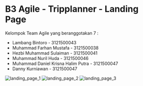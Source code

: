 # B3 Agile - Tripplanner - Landing Page
Kelompok Team Agile yang beranggotakan 7 :
- Lambang Bintoro - 3121500043
- Muhammad Farhan Mustafa - 3121500038
- Hezbi Muhammad Sulaiman - 3121500041
- Muhammad Nuril Huda - 3121500046
- Muhammad Daniel Krisna Halim Putra - 3121500047
- Danny Kurniawan - 3121500047

![landing_page_1](https://user-images.githubusercontent.com/93701344/234745514-949a9c56-dc91-485f-bdc0-d247303f7cce.png)
![landing_page_2](https://user-images.githubusercontent.com/93701344/234745608-f31aa073-cc74-4d4b-9a01-639827abb6ef.png)
![landing_page_3](https://user-images.githubusercontent.com/93701344/234745650-41d0659d-35f1-4a9c-97eb-ac8a96d85949.png)


